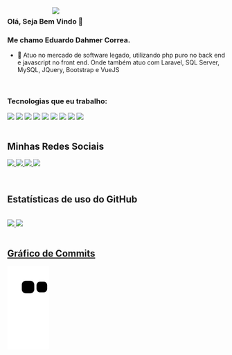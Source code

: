 <img src="https://raw.githubusercontent.com/MicaelliMedeiros/micaellimedeiros/master/image/computer-illustration.png" min-width="400px" max-width="400px" width="400px" align="right">

### Olá, Seja Bem Vindo 👋

### Me chamo Eduardo Dahmer Correa.

- 🌱 Atuo no mercado de software legado, utilizando php puro no back end e javascript no front end. Onde também atuo com Laravel, SQL Server, MySQL, JQuery, Bootstrap e VueJS


<br/>

### Tecnologias que eu trabalho:
<code><img height="30" src="https://cdn.jsdelivr.net/gh/devicons/devicon/icons/php/php-plain.svg"></code>
<code><img height="30" src="https://cdn.jsdelivr.net/gh/devicons/devicon@latest/icons/laravel/laravel-original-wordmark.svg"></code>
<code><img height="30" src="https://cdn.jsdelivr.net/gh/devicons/devicon/icons/vuejs/vuejs-plain-wordmark.svg"></code>
<code><img height="30" src="https://cdn.jsdelivr.net/gh/devicons/devicon@latest/icons/microsoftsqlserver/microsoftsqlserver-plain-wordmark.svg"></code>
<code><img height="30" src="https://cdn.jsdelivr.net/gh/devicons/devicon/icons/postgresql/postgresql-original-wordmark.svg"></code>
<code><img height="30" src="https://cdn.jsdelivr.net/gh/devicons/devicon@latest/icons/mysql/mysql-plain-wordmark.svg"></code>
<code><img height="30" src="https://cdn.jsdelivr.net/gh/devicons/devicon/icons/git/git-original-wordmark.svg"></code>
<code><img height="30" src="https://cdn.jsdelivr.net/gh/devicons/devicon/icons/javascript/javascript-original.svg"></code>
<code><img height="30" src="https://cdn.jsdelivr.net/gh/devicons/devicon/icons/typescript/typescript-original.svg"></code>
<br>
<br>
 
 ## **Minhas Redes Sociais**
  <a href="https://www.linkedin.com/in/edudahmer/" alt="Linkedin" target="blank">
  <img src="https://img.shields.io/badge/LinkedIn-0077B5?style=for-the-badge&logo=linkedin&logoColor=white">
  </a> 
  
  <a href="https://wa.me/5551989275074" alt="WhatsApp" target="_blank">
  <img src="https://img.shields.io/badge/WhatsApp-25D366?style=for-the-badge&logo=whatsapp&logoColor=white">
  </a>

  <a href="https://www.facebook.com/eduardo.dahmer.73/" alt="Facebook" target="blank">
  <img src="https://img.shields.io/badge/Facebook-1877F2?style=for-the-badge&logo=facebook&logoColor=white">
  </a>

  <a href="https://www.instagram.com/eduardo_dahmer99/" alt="Instagram" target="blank">
  <img src="https://img.shields.io/badge/Instagram-E4405F?style=for-the-badge&logo=instagram&logoColor=white">
  </a>
  </p>
 <br>
 
 ## **Estatísticas de uso do GitHub**

<br/>

<div>
<a href="https://github.com/devdahmer99">
<img height="180em" src="https://github-readme-stats.vercel.app/api/top-langs/?username=devdahmer99&layout=compact&langs_count=7&theme=dracula"/>
<img height="180em" src="https://github-readme-stats.vercel.app/api?username=devdahmer99&show_icons=true&theme=dracula&include_all_commits=true&count_private=true"/>
</div>

<br>

## **Gráfico de Commits**
  ![Snake animation](https://github.com/devdahmer99/devdahmer99/blob/output/github-contribution-grid-snake.svg)
 
</div>
